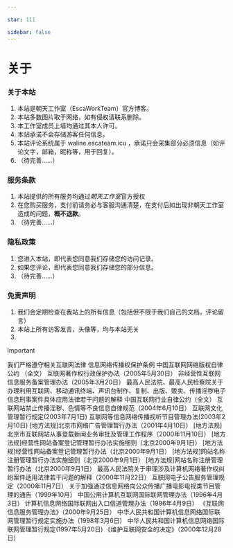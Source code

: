 ```yaml
---

star: 111

sidebar: false
---
```


# 关于

### 关于本站
1. 本站是朝天工作室（EscaWorkTeam）官方博客。
2. 本站多数图片取于网络，如有侵权请联系删除。
3. 本工作室成员上墙均通过其本人许可。
4. 本站承诺不会存储游客任何信息。
5. 本站评论系统属于 waline.escateam.icu ，承诺只会采集部分必须信息（如评论文字，邮箱，昵称等，用于回复）。
6. （待完善......）

### 服务条款
1. 本站提供的所有服务均通过*朝天工作室*官方授权
2. 在您购买服务，支付前请务必与客服沟通清楚，在支付后如出现非朝天工作室造成的问题，**概不退款**。
3. （待完善......）

### 隐私政策
1. 您进入本站，即代表您同意我们存储您的访问记录。
2. 如果您评论，即代表您同意我们存储您的部分信息。
3. （待完善......）

### 免责声明
1. 我们会定期检查在我站上的所有信息（包括但不限于我们自己的文档，评论留言）
2. 本站上所有访客发言，头像等，均与本站无关
3. 
> [!important]
> 我们严格遵守相关互联网法律
> 信息网络传播权保护条例
> 中国互联网网络版权自律公约 （全文）
> 互联网著作权行政保护办法（2005年5月30日）
> 非经营性互联网信息服务备案管理办法（2005年3月20日）
> 最高人民法院、最高人民检察院关于办理利用互联网、移动通讯终端、声讯台制作、复制、出版、贩卖、传播淫秽电子信息刑事案件具体应用法律若干问题的解释
> 中国互联网行业自律公约（全文）
> 互联网站禁止传播淫秽、色情等不良信息自律规范（2004年6月10日）
> 互联网文化管理暂行规定(2003年7月1日)
> 互联网等信息网络传播视听节目管理办法(2003年2月10日)
> [地方法规]北京市网络广告管理暂行办法（2001年4月10日）
> [地方法规]北京市互联网站从事登载新闻业务审批及管理工作程序（2000年11月10日）
> [地方法规]经营性网站备案登记管理暂行办法实施细则（北京2000年9月1日）
> [地方法规]经营性网站备案登记管理暂行办法（北京2000年9月1日）
> [地方法规]网站名称注册管理暂行办法实施细则（北京2000年9月1日）
> [地方法规]网站名称注册管理暂行办法（北京2000年9月1日）
> 最高人民法院关于审理涉及计算机网络著作权纠纷案件适用法律若干问题的解释（2000年11月22日）
> 互联网电子公告服务管理规定（2000年11月7日）
> 关于加强通过信息网络向公众传播广播电影电视类节目管理的通告（1999年10月）
> 中国公用计算机互联网国际联网管理办法（1996年4月3日）
> 计算机信息网络国际联网出入口信道管理办法（1996年4月9日）
> 《互联网信息服务管理办法》（2000年9月25日）
> 中华人民共和国计算机信息网络国际联网管理暂行规定实施办法（1998年3月6日）
> 中华人民共和国计算机信息网络国际联网管理暂行规定(1997年5月20日)
> 《维护互联网安全的决定》（2000年12月28日）
